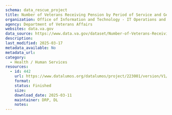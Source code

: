 ```yaml
---
schema: data_rescue_project 
title: Number of Veterans Receiving Pension by Period of Service and Gender
organization: Office of Information and Technology - IT Operations and Services (ITOPS)
agency: Department of Veterans Affairs
websites: data.va.gov
data_source: https://www.data.va.gov/dataset/Number-of-Veterans-Receiving-Pension-by-Period-of-/ggbr-u4wm
description: 
last_modified: 2025-03-17
metadata_available: No
metadata_url: 
category:
  - Health / Human Services
resources:
  - id: 442
    url: https://www.datalumos.org/datalumos/project/223001/version/V1/view
    format: 
    status: Finished
    size: 
    download_date: 2025-03-11
    maintainer: DRP, DL
    notes: 
---
```

